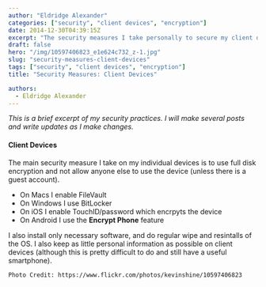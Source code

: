 ```yaml
---
author: "Eldridge Alexander"
categories: ["security", "client devices", "encryption"]
date: 2014-12-30T04:39:15Z
excerpt: "The security measures I take personally to secure my client devices."
draft: false
hero: "/img/10597406823_e1e624c732_z-1.jpg"
slug: "security-measures-client-devices"
tags: ["security", "client devices", "encryption"]
title: "Security Measures: Client Devices"

authors:
  - Eldridge Alexander
---
```


*This is a brief excerpt of my security practices. I will make several posts and write updates as I make changes.*

#### Client Devices

The main security measure I take on my individual devices is to use full disk encryption and not allow anyone else to use the device (unless there is a guest account).

* On Macs I enable FileVault
* On Windows I use BitLocker
* On iOS I enable TouchID/password which encrpyts the device
* On Android I use the **Encrypt Phone** feature

I also install only necessary software, and do regular wipe and resintalls of the OS. I also keep as little personal information as possible on client devices (although this is pretty difficult to do and still have a useful smartphone).


`Photo Credit: https://www.flickr.com/photos/kevinshine/10597406823`